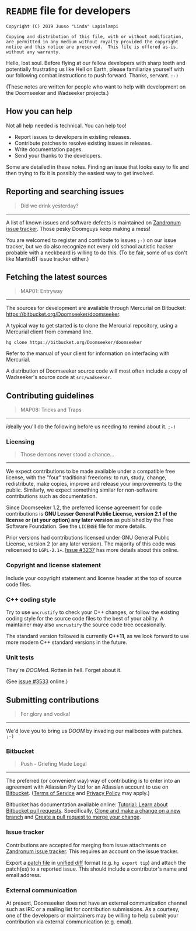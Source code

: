 # `README` file for developers

    Copyright (C) 2019 Juuso "Linda" Lapinlampi

    Copying and distribution of this file, with or without modification,
    are permitted in any medium without royalty provided the copyright
    notice and this notice are preserved.  This file is offered as-is,
    without any warranty.

Hello, lost soul. Before flying at our fellow developers with sharp teeth and
potentially frustrating us like Hell on Earth, please familiarize yourself with
our following combat instructions to push forward. Thanks, servant. `:-)`

(These notes are written for people who want to help with development on the
Doomseeker and Wadseeker projects.)

## How you can help

Not all help needed is technical. You can help too!

* Report issues to developers in existing releases.
* Contribute patches to resolve existing issues in releases.
* Write documentation pages.
* Send your thanks to the developers.

Some are detailed in these notes. Finding an issue that looks easy to fix and
then trying to fix it is possibly the easiest way to get involved.

## Reporting and searching issues

> Did we drink yesterday?

----

A list of known issues and software defects is maintained on [Zandronum issue
tracker](https://zandronum.com/tracker/). Those pesky Doomguys keep making a
mess!

You are welcomed to register and contribute to issues `;-)` on our issue
tracker, but we do also recognize not every old school autistic hacker probable
with a neckbeard is willing to do this. (To be fair, some of us don't like
MantisBT issue tracker either.)

## Fetching the latest sources

> MAP01: Entryway

----

The sources for development are available through Mercurial on Bitbucket:
<https://bitbucket.org/Doomseeker/doomseeker>.

A typical way to get started is to clone the Mercurial repository, using a
Mercurial client from command line.

`hg clone https://bitbucket.org/Doomseeker/doomseeker`

Refer to the manual of your client for information on interfacing with
Mercurial.

A distribution of Doomseeker source code will most often include a copy of
Wadseeker's source code at `src/wadseeker`.

## Contributing guidelines

> MAP08: Tricks and Traps

----

*id*eally you'll do the following before us needing to remind about it. `;-)`

### Licensing

> Those demons never stood a chance...

----

We expect contributions to be made available under a compatible free license,
with the "four" traditional freedoms: to run, study, change, redistribute, make
copies, improve and release your improvements to the public. Similarly, we
expect something similar for non-software contributions such as documentation.

Since Doomseeker 1.2, the preferred license agreement for code contributions is
**GNU Lesser General Public License, version 2.1 of the license or (at your
option) any later version** as published by the Free Software Foundation. See
the `LICENSE` file for more details.

Prior versions had contributions licensed under GNU General Public License,
version 2 (or any later version). The majority of this code was relicensed to
`LGPL-2.1+`. [Issue #3237](https://zandronum.com/tracker/view.php?id=3237) has
more details about this online.

### Copyright and license statement

Include your copyright statement and license header at the top of source code
files.

### C++ coding style

Try to use `uncrustify` to check your C++ changes, or follow the existing
coding style for the source code files to the best of your ability. A
maintainer may also `uncrustify` the source code tree occasionally.

The standard version followed is currently **C++11**, as we look forward to use
more modern C++ standard versions in the future.

### Unit tests

They're *DOOM*ed. Rotten in hell. Forget about it.

(See [issue #3533](https://zandronum.com/tracker/view.php?id=3533) online.)

## Submitting contributions

> For glory and vodka!

----

We'd love you to bring us *DOOM* by invading our mailboxes with patches. `;-)`

### Bitbucket

> Push - Griefing Made Legal

----

The preferred (or convenient way) way of contributing is to enter into an
agreement with Atlassian Pty Ltd for an Atlassian account to use on
[Bitbucket](https://bitbucket.org/). ([Terms of
Service](https://www.atlassian.com/legal/cloud-terms-of-service) and [Privacy
Policy](https://www.atlassian.com/legal/privacy-policy) may apply.)

Bitbucket has documentation available online: [Tutorial: Learn about Bitbucket
pull
requests](https://confluence.atlassian.com/bitbucket/tutorial-learn-about-bitbucket-pull-requests-774243385.html).
Specifically, [Clone and make a change on a new
branch](https://confluence.atlassian.com/bitbucket/clone-and-make-a-change-on-a-new-branch-774243398.html)
and [Create a pull request to merge your
change](https://confluence.atlassian.com/bitbucket/create-a-pull-request-to-merge-your-change-774243413.html).

### Issue tracker

Contributions are accepted for merging from issue attachments on [Zandronum
issue tracker](https://zandronum.com/tracker/). This requires an account on the
issue tracker.

Export a [patch file](https://www.mercurial-scm.org/wiki/PatchFile) in [unified
diff](https://www.mercurial-scm.org/wiki/UnifiedDiff) format (e.g. `hg export
tip`) and attach the patch(es) to a reported issue. This should include a
contributor's name and email address.

### External communication

At present, Doomseeker does not have an external communication channel such as
IRC or a mailing list for contribution submissions. As a courtesy, one of the
developers or maintainers may be willing to help submit your contribution via
external communication (e.g. email).
